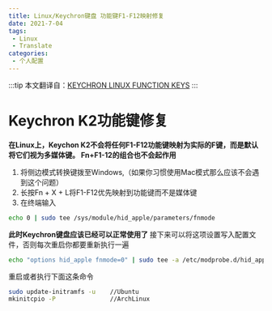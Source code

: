 ```yaml
---
title: Linux/Keychron键盘 功能键F1-F12映射修复
date: 2021-7-04
tags:
 - Linux 
 - Translate
categories:
 - 个人配置
---
```

:::tip
本文翻译自：[KEYCHRON LINUX FUNCTION KEYS](https://mikeshade.com/posts/keychron-linux-function-keys/)
:::
# Keychron K2功能键修复

**在Linux上，Keychon K2不会将任何F1-F12功能键映射为实际的F键，而是默认将它们视为多媒体键。 Fn+F1-12的组合也不会起作用**

 1. 将侧边模式转换键拨至Windows,（如果你习惯使用Mac模式那么应该不会遇到这个问题）
 2. 长按Fn + X + L将F1-F12优先映射到功能键而不是媒体键
 3. 在终端输入
 

```bash
echo 0 | sudo tee /sys/module/hid_apple/parameters/fnmode
```

**此时Keychron键盘应该已经可以正常使用了**
接下来可以将这项设置写入配置文件，否则每次重启你都要重新执行一遍

 

```bash
echo "options hid_apple fnmode=0" | sudo tee -a /etc/modprobe.d/hid_apple.conf
```

重启或者执行下面这条命令

```bash
sudo update-initramfs -u  	//Ubuntu
mkinitcpio -P   			//ArchLinux
```


